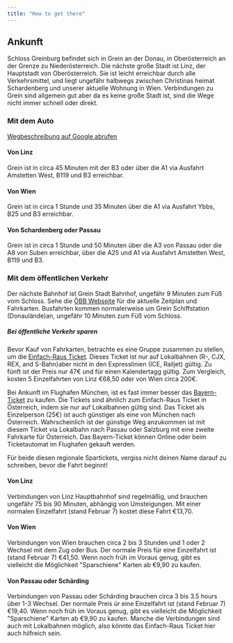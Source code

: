 ```yaml
---
title: "How to get there"
---
```


## Ankunft

Schloss Greinburg befindet sich in Grein an der Donau, in Oberösterreich an der Grenze zu Niederösterreich. Die nächste große Stadt ist Linz, der Hauptstadt von Oberösterreich. Sie ist leicht erreichbar durch alle Verkehrsmittel, und liegt ungefähr halbwegs zwischen Christinas heimat Schardenberg und unserer aktuelle Wohnung in Wien. Verbindungen zu Grein sind allgemein gut aber da es keine große Stadt ist, sind die Wege nicht immer schnell oder direkt.

### Mit dem Auto

[Wegbeschreibung auf Google abrufen](https://www.google.com/maps/dir//Castle+Greinburg,+Greinburg+1,+4360+Grein,+Austria/@48.2261756,14.8506957,17z/data=!4m16!1m6!3m5!1s0x47724e0820767e7b:0x60e3b375b28d262e!2sCastle+Greinburg!8m2!3d48.2261756!4d14.8528844!4m8!1m0!1m5!1m1!1s0x47724e0820767e7b:0x60e3b375b28d262e!2m2!1d14.8528844!2d48.2261756!3e2)

#### Von Linz

Grein ist in circa 45 Minuten mit der B3 oder über die A1 via Ausfahrt Amstetten West, B119 und B3 erreichbar.

#### Von Wien

Grein ist in circa 1 Stunde und 35 Minuten über die A1 via Ausfahrt Ybbs, B25 und B3 erreichbar.

#### Von Schardenberg oder Passau

Grein ist in circa 1 Stunde und 50 Minuten über die A3 von Passau oder die A8 von Suben erreichbar, über die A25 und A1 via Ausfahrt Amstetten West, B119 und B3.

### Mit dem öffentlichen Verkehr

Der nächste Bahnhof ist Grein Stadt Bahnhof, ungefähr 9 Minuten zum Füß vom Schloss. Sehe die [ÖBB Webseite](https://tickets.oebb.at/en/ticket) für die aktuelle Zeitplan und Fahrkarten. Busfahrten kommen normalerweise um Grein Schiffstation (Donaulände)an, ungefähr 10 Minuten zum Füß vom Schloss.

##### Bei öffentliche Verkehr sparen

Bevor Kauf von Fahrkarten, betrachte es eine Gruppe zusammen zu stellen, um die  [Einfach-Raus Ticket](https://www.oebb.at/de/tickets-kundenkarten/schueler-gruppen/einfach-raus-ticket). Dieses Ticket ist nur auf Lokalbahnen (R-, CJX, REX, and S-Bahn)aber nicht in den Expresslinien (ICE, Railjet) gültig. Zu fünft ist der Preis nur 47€ und für einen Kalendertagg gültig. Zum Vergleich, kosten 5 Einzelfahrten von Linz €68,50 oder von Wien circa 200€.

Bei Ankunft im Flughafen München, ist es fast immer besser das [Bayern-Ticket](https://www.bahn.com/en/view/offers/regional/regional-day-ticket-for-bavaria.shtml) zu kaufen. Die Tickets sind ähnlich zum Einfach-Raus Ticket in Österreich, indem sie nur auf Lokalbahnen gültig sind. Das Ticket als Einzelperson (25€) ist auch günstiger als eine von München nach Österreich. Wahrscheinlich ist der günstige Weg anzukommen ist mit diesem Ticket via Lokalbahn nach Passau oder Salzburg mit eine zweite Fahrkarte für Österreich. Das Bayern-Ticket können Online oder beim Ticketautomat im Flughafen gekauft werden.

Für beide diesen regionale Spartickets, vergiss nicht deinen Name darauf zu schreiben, bevor die Fahrt beginnt!

#### Von Linz

Verbindungen von Linz Hauptbahnhof sind regelmäßig, und brauchen ungefähr 75 bis 90 Minuten, abhängig von Umsteigungen. Mit einer normalen Einzelfahrt (stand Februar 7) kostet diese Fahrt €13,70.

#### Von Wien

Verbindungen von Wien brauchen circa 2 bis 3 Stunden und 1 oder 2 Wechsel mit dem Zug oder Bus. Der normale Preis für eine Einzelfahrt ist (stand Februar 7) €41,50. Wenn noch früh im Voraus genug, gibt es vielleicht die Möglichkeit "Sparschiene" Karten ab €9,90 zu kaufen.

#### Von Passau oder Schärding

Verbindungen von Passau oder Schärding brauchen circa 3 bis 3.5 hours über 1-3 Wechsel. Der normale Preis  ür eine Einzelfahrt ist (stand Februar 7) €19,40. Wenn noch früh im Voraus genug, gibt es vielleicht die Möglichkeit "Sparschiene" Karten ab €9,90 zu kaufen. Manche die Verbindungen sind auch mit Lokalbahnen möglich, also könnte das Einfach-Raus Ticket hier auch hilfreich sein.
